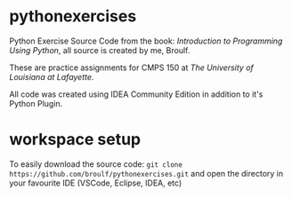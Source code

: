 # pythonexercises
Python Exercise Source Code from the book: _Introduction to Programming Using Python_, all source is created by me, Broulf.

These are practice assignments for CMPS 150 at _The University of Louisiana at Lafayette_.

All code was created using IDEA Community Edition in addition to it's Python Plugin.

# workspace setup
To easily download the source code: `git clone https://github.com/broulf/pythonexercises.git` and open the directory in your favourite IDE (VSCode, Eclipse, IDEA, etc)
